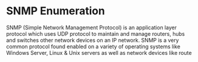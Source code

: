 # SNMP Enumeration
SNMP (Simple Network Management Protocol) is an application layer protocol which uses UDP protocol to maintain and manage routers, hubs and switches other network devices on an IP network. SNMP is a very common protocol found enabled on a variety of operating systems like Windows Server, Linux & Unix servers as well as network devices like route
<!--stackedit_data:
eyJoaXN0b3J5IjpbMTM4MTI3MTQ3OCwtMTI1NTA0MTY4XX0=
-->